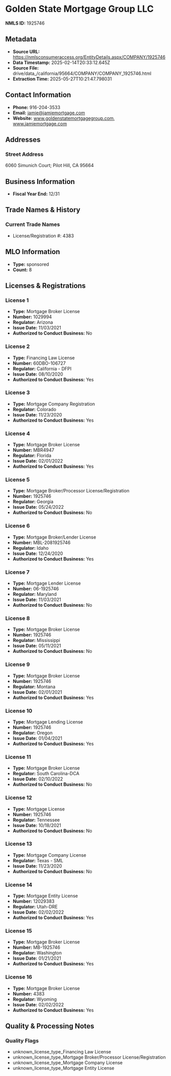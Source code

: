 # Golden State Mortgage Group LLC

**NMLS ID:** 1925746

## Metadata
- **Source URL:** https://nmlsconsumeraccess.org/EntityDetails.aspx/COMPANY/1925746
- **Data Timestamp:** 2025-02-14T20:33:12.645Z
- **Source File:** drive/data_/california/95664/COMPANY/COMPANY_1925746.html
- **Extraction Time:** 2025-05-27T10:21:47.798031

## Contact Information
- **Phone:** 916-204-3533
- **Email:** jamie@jamiemortgage.com
- **Website:** www.goldenstatemortgagegroup.com, www.jamiemortgage.com

## Addresses
### Street Address
6060 Simunich Court; Pilot Hill, CA 95664

## Business Information
- **Fiscal Year End:** 12/31

## Trade Names & History
### Current Trade Names
- License/Registration #: 4383

## MLO Information
- **Type:** sponsored
- **Count:** 8

## Licenses & Registrations

### License 1
- **Type:** Mortgage Broker License
- **Number:** 1029994
- **Regulator:** Arizona
- **Issue Date:** 11/03/2021
- **Authorized to Conduct Business:** No

### License 2
- **Type:** Financing Law License
- **Number:** 60DBO-106727
- **Regulator:** California - DFPI
- **Issue Date:** 08/10/2020
- **Authorized to Conduct Business:** Yes

### License 3
- **Type:** Mortgage Company Registration
- **Regulator:** Colorado
- **Issue Date:** 11/23/2020
- **Authorized to Conduct Business:** Yes

### License 4
- **Type:** Mortgage Broker License
- **Number:** MBR4947
- **Regulator:** Florida
- **Issue Date:** 02/01/2022
- **Authorized to Conduct Business:** Yes

### License 5
- **Type:** Mortgage Broker/Processor License/Registration
- **Number:** 1925746
- **Regulator:** Georgia
- **Issue Date:** 05/24/2022
- **Authorized to Conduct Business:** No

### License 6
- **Type:** Mortgage Broker/Lender License
- **Number:** MBL-2081925746
- **Regulator:** Idaho
- **Issue Date:** 12/24/2020
- **Authorized to Conduct Business:** Yes

### License 7
- **Type:** Mortgage Lender License
- **Number:** 06-1925746
- **Regulator:** Maryland
- **Issue Date:** 11/03/2021
- **Authorized to Conduct Business:** No

### License 8
- **Type:** Mortgage Broker License
- **Number:** 1925746
- **Regulator:** Mississippi
- **Issue Date:** 05/11/2021
- **Authorized to Conduct Business:** No

### License 9
- **Type:** Mortgage Broker License
- **Number:** 1925746
- **Regulator:** Montana
- **Issue Date:** 02/01/2021
- **Authorized to Conduct Business:** Yes

### License 10
- **Type:** Mortgage Lending License
- **Number:** 1925746
- **Regulator:** Oregon
- **Issue Date:** 01/04/2021
- **Authorized to Conduct Business:** Yes

### License 11
- **Type:** Mortgage Broker License
- **Regulator:** South Carolina-DCA
- **Issue Date:** 02/10/2022
- **Authorized to Conduct Business:** No

### License 12
- **Type:** Mortgage License
- **Number:** 1925746
- **Regulator:** Tennessee
- **Issue Date:** 10/18/2021
- **Authorized to Conduct Business:** No

### License 13
- **Type:** Mortgage Company License
- **Regulator:** Texas - SML
- **Issue Date:** 11/23/2020
- **Authorized to Conduct Business:** No

### License 14
- **Type:** Mortgage Entity License
- **Number:** 12029383
- **Regulator:** Utah-DRE
- **Issue Date:** 02/02/2022
- **Authorized to Conduct Business:** Yes

### License 15
- **Type:** Mortgage Broker License
- **Number:** MB-1925746
- **Regulator:** Washington
- **Issue Date:** 01/21/2021
- **Authorized to Conduct Business:** Yes

### License 16
- **Type:** Mortgage Broker License
- **Number:** 4383
- **Regulator:** Wyoming
- **Issue Date:** 02/02/2022
- **Authorized to Conduct Business:** Yes

## Quality & Processing Notes
### Quality Flags
- unknown_license_type_Financing Law License
- unknown_license_type_Mortgage Broker/Processor License/Registration
- unknown_license_type_Mortgage Company License
- unknown_license_type_Mortgage Entity License
